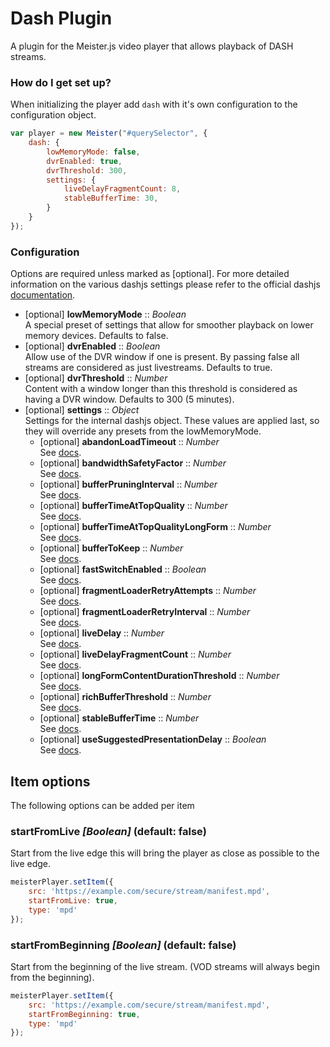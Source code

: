 # Dash Plugin #

A plugin for the Meister.js video player that allows playback of DASH streams.

### How do I get set up? ###

When initializing the player add `dash` with it's own configuration to the configuration object.

```JavaScript
var player = new Meister("#querySelector", {
    dash: {
        lowMemoryMode: false,
        dvrEnabled: true,
        dvrThreshold: 300,
        settings: {
            liveDelayFragmentCount: 8,
            stableBufferTime: 30,
        }
    }
});
```

### Configuration ###

Options are required unless marked as [optional]. For more detailed information on the various dashjs settings please refer to the official dashjs [documentation](http://cdn.dashjs.org/latest/jsdoc/module-MediaPlayer.html).

* [optional] **lowMemoryMode** :: *Boolean*  
    A special preset of settings that allow for smoother playback on lower memory devices. Defaults to false.
* [optional] **dvrEnabled** :: *Boolean*  
    Allow use of the DVR window if one is present. By passing false all streams are considered as just livestreams. Defaults to true.
* [optional] **dvrThreshold** :: *Number*  
    Content with a window longer than this threshold is considered as having a DVR window. Defaults to 300 (5 minutes).
* [optional] **settings** :: *Object*  
    Settings for the internal dashjs object. These values are applied last, so they will override any presets from the lowMemoryMode.
    * [optional] **abandonLoadTimeout** :: *Number*  
        See [docs](http://cdn.dashjs.org/latest/jsdoc/module-MediaPlayer.html#setAbandonLoadTimeout__anchor).
    * [optional] **bandwidthSafetyFactor** :: *Number*  
        See [docs](http://cdn.dashjs.org/latest/jsdoc/module-MediaPlayer.html#setBandwidthSafetyFactor__anchor).
    * [optional] **bufferPruningInterval** :: *Number*  
        See [docs](http://cdn.dashjs.org/latest/jsdoc/module-MediaPlayer.html#setBufferPruningInterval__anchor).
    * [optional] **bufferTimeAtTopQuality** :: *Number*  
        See [docs](http://cdn.dashjs.org/latest/jsdoc/module-MediaPlayer.html#setBufferTimeAtTopQuality__anchor).
    * [optional] **bufferTimeAtTopQualityLongForm** :: *Number*  
        See [docs](http://cdn.dashjs.org/latest/jsdoc/module-MediaPlayer.html#setBufferTimeAtTopQualityLongForm__anchor).
    * [optional] **bufferToKeep** :: *Number*  
        See [docs](http://cdn.dashjs.org/latest/jsdoc/module-MediaPlayer.html#setBufferToKeep__anchor).
    * [optional] **fastSwitchEnabled** :: *Boolean*  
        See [docs](http://cdn.dashjs.org/latest/jsdoc/module-MediaPlayer.html#setFastSwitchEnabled__anchor).
    * [optional] **fragmentLoaderRetryAttempts** :: *Number*  
        See [docs](http://cdn.dashjs.org/latest/jsdoc/module-MediaPlayer.html#setFragmentLoaderRetryAttempts__anchor).
    * [optional] **fragmentLoaderRetryInterval** :: *Number*  
        See [docs](http://cdn.dashjs.org/latest/jsdoc/module-MediaPlayer.html#setFragmentLoaderRetryInterval__anchor).
    * [optional] **liveDelay** :: *Number*  
        See [docs](http://cdn.dashjs.org/latest/jsdoc/module-MediaPlayer.html#setLiveDelay__anchor).
    * [optional] **liveDelayFragmentCount** :: *Number*  
        See [docs](http://cdn.dashjs.org/latest/jsdoc/module-MediaPlayer.html#setLiveDelayFragmentCount__anchor).
    * [optional] **longFormContentDurationThreshold** :: *Number*  
        See [docs](http://cdn.dashjs.org/latest/jsdoc/module-MediaPlayer.html#setLongFormContentDurationThreshold__anchor).
    * [optional] **richBufferThreshold** :: *Number*  
        See [docs](http://cdn.dashjs.org/latest/jsdoc/module-MediaPlayer.html#setRichBufferThreshold__anchor).
    * [optional] **stableBufferTime** :: *Number*  
        See [docs](http://cdn.dashjs.org/latest/jsdoc/module-MediaPlayer.html#setStableBufferTime__anchor).
    * [optional] **useSuggestedPresentationDelay** :: *Boolean*  
        See [docs](http://cdn.dashjs.org/latest/jsdoc/module-MediaPlayer.html#useSuggestedPresentationDelay__anchor).

Item options
------------

The following options can be added per item

### startFromLive *[Boolean]* (default: false) ###

Start from the live edge this will bring the player as close as possible to the live edge.

``` JavaScript
meisterPlayer.setItem({
    src: 'https://example.com/secure/stream/manifest.mpd',
    startFromLive: true,
    type: 'mpd'
});
```

### startFromBeginning *[Boolean]* (default: false) ###

Start from the beginning of the live stream. (VOD streams will always begin from the beginning).

``` JavaScript
meisterPlayer.setItem({
    src: 'https://example.com/secure/stream/manifest.mpd',
    startFromBeginning: true,
    type: 'mpd'
});
```
